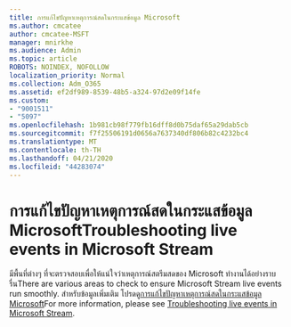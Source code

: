 ```yaml
---
title: การแก้ไขปัญหาเหตุการณ์สดในกระแสข้อมูล Microsoft
ms.author: cmcatee
author: cmcatee-MSFT
manager: mnirkhe
ms.audience: Admin
ms.topic: article
ROBOTS: NOINDEX, NOFOLLOW
localization_priority: Normal
ms.collection: Adm_O365
ms.assetid: ef2df989-8539-48b5-a324-97d2e09f14fe
ms.custom:
- "9001511"
- "5097"
ms.openlocfilehash: 1b981cb98f779fb16dff8d0b75daf65a29dab5cb
ms.sourcegitcommit: f7f25506191d0656a7637340df806b82c4232bc4
ms.translationtype: MT
ms.contentlocale: th-TH
ms.lasthandoff: 04/21/2020
ms.locfileid: "44283074"
---
```

# <a name="troubleshooting-live-events-in-microsoft-stream"></a><span data-ttu-id="38562-102">การแก้ไขปัญหาเหตุการณ์สดในกระแสข้อมูล Microsoft</span><span class="sxs-lookup"><span data-stu-id="38562-102">Troubleshooting live events in Microsoft Stream</span></span>

<span data-ttu-id="38562-103">มีพื้นที่ต่างๆ ที่จะตรวจสอบเพื่อให้แน่ใจว่าเหตุการณ์สตรีมสดของ Microsoft ทํางานได้อย่างราบรื่น</span><span class="sxs-lookup"><span data-stu-id="38562-103">There are various areas to check to ensure Microsoft Stream live events run smoothly.</span></span> <span data-ttu-id="38562-104">สําหรับข้อมูลเพิ่มเติม โปรดดู[การแก้ไขปัญหาเหตุการณ์สดในกระแสข้อมูล Microsoft](https://docs.microsoft.com/stream/live-event-troubleshooting)</span><span class="sxs-lookup"><span data-stu-id="38562-104">For more information, please see [Troubleshooting live events in Microsoft Stream](https://docs.microsoft.com/stream/live-event-troubleshooting).</span></span>
